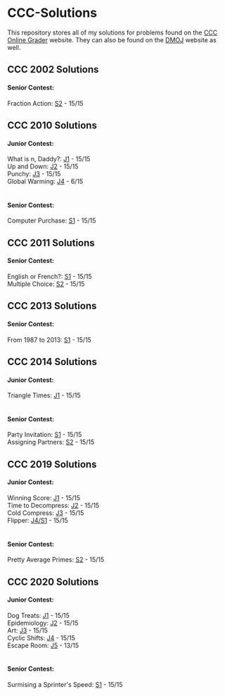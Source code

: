 # CCC-Solutions
This repository stores all of my solutions for problems found on the [CCC Online Grader](https://cccgrader.com/home.php) website. They can also be found on the [DMOJ](https://dmoj.ca/) website as well.<br />


## CCC 2002 Solutions
#### Senior Contest: <br />
Fraction Action: [S2](https://github.com/sushimon/CCC-Solutions/blob/master/ccc%202002/S2.py) - 15/15<br />


## CCC 2010 Solutions
#### Junior Contest: <br />
What is n, Daddy?: [J1](https://github.com/sushimon/CCC-Solutions/blob/master/ccc%202010/J1.py) - 15/15<br />
Up and Down: [J2](https://github.com/sushimon/CCC-Solutions/blob/master/ccc%202010/J2.py) - 15/15<br />
Punchy: [J3](https://github.com/sushimon/CCC-Solutions/blob/master/ccc%202010/J3.py) - 15/15<br />
Global Warming: [J4](https://github.com/sushimon/CCC-Solutions/blob/master/ccc%202010/J4.py) - 6/15<br /><br />

#### Senior Contest: <br />
Computer Purchase: [S1](https://github.com/sushimon/CCC-Solutions/blob/master/ccc%202010/S1.py) - 15/15<br />


## CCC 2011 Solutions
#### Senior Contest: <br />
English or French?: [S1](https://github.com/sushimon/CCC-Solutions/blob/master/ccc%202011/S1.py) - 15/15<br />
Multiple Choice: [S2](https://github.com/sushimon/CCC-Solutions/blob/master/ccc%202011/S2.py) - 15/15<br />


## CCC 2013 Solutions
#### Senior Contest: <br />
From 1987 to 2013: [S1](https://github.com/sushimon/CCC-Solutions/blob/master/ccc%202013/S1.py) - 15/15<br />


## CCC 2014 Solutions
#### Junior Contest: <br />
Triangle Times: [J1](https://github.com/sushimon/CCC-Solutions/blob/master/ccc%202014/J1.py) - 15/15<br /><br />

#### Senior Contest: <br />
Party Invitation: [S1](https://github.com/sushimon/CCC-Solutions/blob/master/ccc%202014/S1.py) - 15/15<br />
Assigning Partners: [S2](https://github.com/sushimon/CCC-Solutions/blob/master/ccc%202014/S2.py) - 15/15<br />


## CCC 2019 Solutions
#### Junior Contest: <br />
Winning Score: [J1](https://github.com/sushimon/CCC-Solutions/blob/master/ccc%202019/J1.py) - 15/15<br />
Time to Decompress: [J2](https://github.com/sushimon/CCC-Solutions/blob/master/ccc%202019/J2.py) - 15/15<br />
Cold Compress: [J3](https://github.com/sushimon/CCC-Solutions/blob/master/ccc%202019/J3.py) - 15/15<br />
Flipper: [J4/S1](https://github.com/sushimon/CCC-Solutions/blob/master/ccc%202019/J4.py) - 15/15<br /><br />

#### Senior Contest: <br />
Pretty Average Primes: [S2](https://github.com/sushimon/CCC-Solutions/blob/master/ccc%202019/S2.py) - 15/15<br />


## CCC 2020 Solutions
#### Junior Contest: <br />
Dog Treats: [J1](https://github.com/sushimon/CCC-Solutions/blob/master/ccc%202020/J1.py) - 15/15<br />
Epidemiology: [J2](https://github.com/sushimon/CCC-Solutions/blob/master/ccc%202020/J2.py) - 15/15<br />
Art: [J3](https://github.com/sushimon/CCC-Solutions/blob/master/ccc%202020/J3.py) - 15/15<br />
Cyclic Shifts: [J4](https://github.com/sushimon/CCC-Solutions/blob/master/ccc%202020/J4.py) - 15/15<br />
Escape Room: [J5](https://github.com/sushimon/CCC-Solutions/blob/master/ccc%202020/J5%20v3.py) - 13/15<br /><br />

#### Senior Contest: <br />
Surmising a Sprinter's Speed: [S1](https://github.com/sushimon/CCC-Solutions/blob/master/ccc%202020/S1.py) - 15/15<br />
